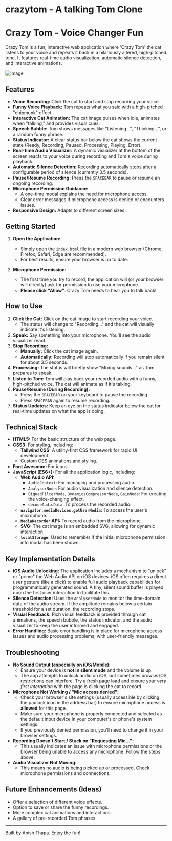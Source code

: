 # crazytom - A talking Tom Clone

# Crazy Tom - Voice Changer Fun

Crazy Tom is a fun, interactive web application where 'Crazy Tom' the cat listens to your voice and repeats it back in a hilariously altered, high-pitched tone. It features real-time audio visualization, automatic silence detection, and interactive animations.

![image](https://github.com/user-attachments/assets/411b56e1-cc38-483e-84ad-d5849647973a)

## Features

*   **Voice Recording:** Click the cat to start and stop recording your voice.
*   **Funny Voice Playback:** Tom repeats what you said with a high-pitched "chipmunk" effect.
*   **Interactive Cat Animation:** The cat image pulses when idle, animates when "talking," and provides visual cues.
*   **Speech Bubble:** Tom shows messages like "Listening...", "Thinking...", or a random funny phrase.
*   **Status Indicator:** A clear status bar below the cat shows the current state (Ready, Recording, Paused, Processing, Playing, Error).
*   **Real-time Audio Visualizer:** A dynamic visualizer at the bottom of the screen reacts to your voice during recording and Tom's voice during playback.
*   **Automatic Silence Detection:** Recording automatically stops after a configurable period of silence (currently 3.5 seconds).
*   **Pause/Resume Recording:** Press the `SPACEBAR` to pause or resume an ongoing recording.
*   **Microphone Permission Guidance:**
    *   A one-time modal explains the need for microphone access.
    *   Clear error messages if microphone access is denied or encounters issues.
*   **Responsive Design:** Adapts to different screen sizes.

## Getting Started

1.  **Open the Application:**
    *   Simply open the `index.html` file in a modern web browser (Chrome, Firefox, Safari, Edge are recommended).
    *   For best results, ensure your browser is up to date.

2.  **Microphone Permission:**
    *   The first time you try to record, the application will (or your browser will directly) ask for permission to use your microphone.
    *   **Please click "Allow"**. Crazy Tom needs to hear you to talk back!

## How to Use

1.  **Click the Cat:** Click on the cat image to start recording your voice.
    *   The status will change to "Recording..." and the cat will visually indicate it's listening.
2.  **Speak:** Say something into your microphone. You'll see the audio visualizer react.
3.  **Stop Recording:**
    *   **Manually:** Click the cat image again.
    *   **Automatically:** Recording will stop automatically if you remain silent for about 3.5 seconds.
4.  **Processing:** The status will briefly show "Mixing sounds..." as Tom prepares to speak.
5.  **Listen to Tom:** Tom will play back your recorded audio with a funny, high-pitched voice. The cat will animate as if it's talking.
6.  **Pause/Resume (During Recording):**
    *   Press the `SPACEBAR` on your keyboard to pause the recording.
    *   Press `SPACEBAR` again to resume recording.
7.  **Status Updates:** Keep an eye on the status indicator below the cat for real-time updates on what the app is doing.

## Technical Stack

*   **HTML5:** For the basic structure of the web page.
*   **CSS3:** For styling, including:
    *   **Tailwind CSS:** A utility-first CSS framework for rapid UI development.
    *   Custom CSS animations and styling.
*   **Font Awesome:** For icons.
*   **JavaScript (ES6+):** For all the application logic, including:
    *   **Web Audio API:**
        *   `AudioContext`: For managing and processing audio.
        *   `AnalyserNode`: For audio visualization and silence detection.
        *   `BiquadFilterNode`, `DynamicsCompressorNode`, `GainNode`: For creating the voice-changing effect.
        *   `decodeAudioData`: To process the recorded audio.
    *   **`navigator.mediaDevices.getUserMedia`:** To access the user's microphone.
    *   **`MediaRecorder` API:** To record audio from the microphone.
    *   **SVG:** The cat image is an embedded SVG, allowing for dynamic interaction.
    *   **`localStorage`:** Used to remember if the initial microphone permission info modal has been shown.

## Key Implementation Details

*   **iOS Audio Unlocking:** The application includes a mechanism to "unlock" or "prime" the Web Audio API on iOS devices. iOS often requires a direct user gesture (like a click) to enable full audio playback capabilities for programmatically generated sound. A tiny, silent sound buffer is played upon the first user interaction to facilitate this.
*   **Silence Detection:** Uses the `AnalyserNode` to monitor the time-domain data of the audio stream. If the amplitude remains below a certain threshold for a set duration, the recording stops.
*   **Visual Feedback:** Rich visual feedback is provided through cat animations, the speech bubble, the status indicator, and the audio visualizer to keep the user informed and engaged.
*   **Error Handling:** Basic error handling is in place for microphone access issues and audio processing problems, with user-friendly messages.

## Troubleshooting

*   **No Sound Output (especially on iOS/Mobile):**
    *   Ensure your device is **not in silent mode** and the volume is up.
    *   The app attempts to unlock audio on iOS, but sometimes browser/OS restrictions can interfere. Try a fresh page load and ensure your *very first interaction* with the page is clicking the cat to record.
*   **Microphone Not Working / "Mic access denied":**
    *   Check your browser's site settings (usually accessible by clicking the padlock icon in the address bar) to ensure microphone access is **allowed** for this page.
    *   Make sure your microphone is properly connected and selected as the default input device in your computer's or phone's system settings.
    *   If you previously denied permission, you'll need to change it in your browser settings.
*   **Recording Doesn't Start / Stuck on "Requesting Mic...":**
    *   This usually indicates an issue with microphone permissions or the browser being unable to access any microphone. Follow the steps above.
*   **Audio Visualizer Not Moving:**
    *   This means no audio is being picked up or processed. Check microphone permissions and connections.

## Future Enhancements (Ideas)

*   Offer a selection of different voice effects.
*   Option to save or share the funny recordings.
*   More complex cat animations and interactions.
*   A gallery of pre-recorded Tom phrases.

---

Built by Anish Thapa. Enjoy the fun!
